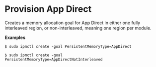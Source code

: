 # Provision App Direct

Creates a memory allocation goal for App Direct in either one fully interleaved region, or non-interleaved, meaning one region per module.

**Examples**

```text
$ sudo ipmctl create -goal PersistentMemoryType=AppDirect
```

```text
$ sudo ipmctl create -goal PersistentMemoryType=AppDirectNotInterleaved
```

